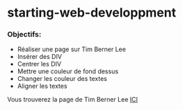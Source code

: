 # starting-web-developpment

### Objectifs:

* Réaliser une page sur Tim Berner Lee
* Insérer des DIV 
* Centrer les DIV
* Mettre une couleur de fond dessus
* Changer les couleur des textes
* Aligner les textes

Vous trouverez la page de Tim Berner Lee [ICI]()
